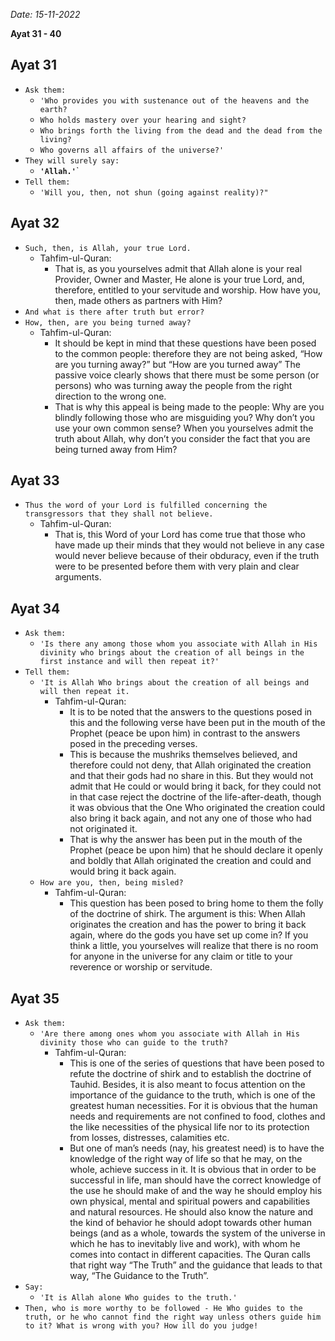 *Date: 15-11-2022*

**Ayat 31 - 40**

## Ayat 31

- `Ask them:`
  - `'Who provides you with sustenance out of the heavens and the earth?`
  - `Who holds mastery over your hearing and sight?`
  - `Who brings forth the living from the dead and the dead from the living?`
  - `Who governs all affairs of the universe?'`
- `They will surely say:`
  - **`'Allah.'`**`
- `Tell them:`
  - `'Will you, then, not shun (going against reality)?"`

## Ayat 32

- `Such, then, is Allah, your true Lord.`
  - Tahfim-ul-Quran:
    - That is, as you yourselves admit that Allah alone is your real Provider, Owner and Master, He alone is your true Lord, and, therefore, entitled to your servitude and worship. How have you, then, made others as partners with Him?
- `And what is there after truth but error?`
- `How, then, are you being turned away?`
  - Tahfim-ul-Quran:
    - It should be kept in mind that these questions have been posed to the common people: therefore they are not being asked, “How are you turning away?” but “How are you turned away” The passive voice clearly shows that there must be some person (or persons) who was turning away the people from the right direction to the wrong one.
    - That is why this appeal is being made to the people: Why are you blindly following those who are misguiding you? Why don’t you use your own common sense? When you yourselves admit the truth about Allah, why don’t you consider the fact that you are being turned away from Him?

## Ayat 33

- `Thus the word of your Lord is fulfilled concerning the transgressors that they shall not believe.`
  - Tahfim-ul-Quran:
    - That is, this Word of your Lord has come true that those who have made up their minds that they would not believe in any case would never believe because of their obduracy, even if the truth were to be presented before them with very plain and clear arguments.

## Ayat 34

- `Ask them:`
  - `'Is there any among those whom you associate with Allah in His divinity who brings about the creation of all beings in the first instance and will then repeat it?'`
- `Tell them:`
  - `'It is Allah Who brings about the creation of all beings and will then repeat it.`
    - Tahfim-ul-Quran:
      - It is to be noted that the answers to the questions posed in this and the following verse have been put in the mouth of the Prophet (peace be upon him) in contrast to the answers posed in the preceding verses.
      - This is because the mushriks themselves believed, and therefore could not deny, that Allah originated the creation and that their gods had no share in this. But they would not admit that He could or would bring it back, for they could not in that case reject the doctrine of the life-after-death, though it was obvious that the One Who originated the creation could also bring it back again, and not any one of those who had not originated it.
      - That is why the answer has been put in the mouth of the Prophet (peace be upon him) that he should declare it openly and boldly that Allah originated the creation and could and would bring it back again.
  - `How are you, then, being misled?`
    - Tahfim-ul-Quran:
      - This question has been posed to bring home to them the folly of the doctrine of shirk. The argument is this: When Allah originates the creation and has the power to bring it back again, where do the gods you have set up come in? If you think a little, you yourselves will realize that there is no room for anyone in the universe for any claim or title to your reverence or worship or servitude.


## Ayat 35

- `Ask them:`
  - `'Are there among ones whom you associate with Allah in His divinity those who can guide to the truth?`
    - Tahfim-ul-Quran:
      - This is one of the series of questions that have been posed to refute the doctrine of shirk and to establish the doctrine of Tauhid. Besides, it is also meant to focus attention on the importance of the guidance to the truth, which is one of the greatest human necessities. For it is obvious that the human needs and requirements are not confined to food, clothes and the like necessities of the physical life nor to its protection from losses, distresses, calamities etc.
      - But one of man’s needs (nay, his greatest need) is to have the knowledge of the right way of life so that he may, on the whole, achieve success in it. It is obvious that in order to be successful in life, man should have the correct knowledge of the use he should make of and the way he should employ his own physical, mental and spiritual powers and capabilities and natural resources. He should also know the nature and the kind of behavior he should adopt towards other human beings (and as a whole, towards the system of the universe in which he has to inevitably live and work), with whom he comes into contact in different capacities. The Quran calls that right way “The Truth” and the guidance that leads to that way, “The Guidance to the Truth”.
- `Say:`
  - `'It is Allah alone Who guides to the truth.'`
- `Then, who is more worthy to be followed - He Who guides to the truth, or he who cannot find the right way unless others guide him to it? What is wrong with you? How ill do you judge!`